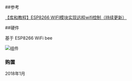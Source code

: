##参考

[【库和教程】ESP8266 WIFI模块实现远程wifi控制（持续更新）](http://www.geek-workshop.com/thread-11266-1-1.html)

##硬件

基于 ESP8266 WiFi bee

![组件](http://image.geek-workshop.com/forum/201502/05/110921z3lwwiv4v4liz4zv.jpg)

### 购置

2018年1月

